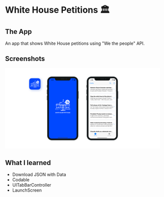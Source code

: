 # White House Petitions 🏛

## The App
An app that shows White House petitions using "We the people" API. 

## Screenshots
![WhiteHousePetitions Banner](Documentation/AppBanner.png)

## What I learned

+ Download JSON with Data
+ Codable
+ UITabBarController
+ LaunchScreen
